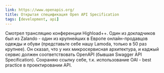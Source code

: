 ```yaml
---
link: https://www.openapis.org/
title: Открытая спецификация Open API Specification
tags: [development, api]
---
```

Смотрел трансляцию конференции Highload++. Один из докладчиков был из Zalando - один из крупнейших в Европе онлайн-продавцов одежды и обуви (представьте себе нашу Lamoda, только в 50 раз крупнее). Он сказал, что у них микросервисная архитектура, и каджый сервис должен соответствовать OpenAPI (бывшая Swagger API Specification). Сохраняю ссылку себе, т.к. использование OAI - best practice в проектировании API.
